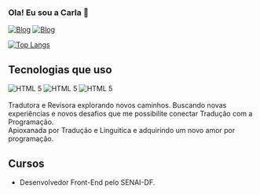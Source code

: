 ### Ola! Eu sou a Carla 🤚
 
[![Blog](https://img.shields.io/badge/LinkedIn-0077B5?style=for-the-badge&logo=linkedin&logoColor=white)](https://www.linkedin.com/in/carla-rodrigues-0596b419b/)
[![Blog](https://img.shields.io/badge/Instagram-E4405F?style=for-the-badge&logo=instagram&logoColor=white)](https://instagram.com/eicarla)
 
[![Top Langs](https://github-readme-stats.vercel.app/api/top-langs/?username=alvescr04)](https://github.com/anuraghazra/github-readme-stats)
 
## Tecnologias que uso
 
<div>
<img alt="HTML 5" src="https://img.shields.io/badge/HTML5-E34F26?style=for-the-badge&logo=html5&logoColor=white"/>
<img alt="HTML 5" src="https://img.shields.io/badge/CSS3-1572B6?style=for-the-badge&logo=css3&logoColor=white"/>
<img alt="HTML 5" src="https://img.shields.io/badge/JavaScript-F7DF1E?style=for-the-badge&logo=javascript&logoColor=black"/>


</div>
<br>
Tradutora e Revisora explorando novos caminhos. Buscando novas experiências e novos desafios que me possibilite conectar Tradução com a Programação. 
<br>
Apioxanada por Tradução e Linguitica e adquirindo um novo amor por programação. 
 
## Cursos 
- Desenvolvedor Front-End pelo SENAI-DF.
  
 
